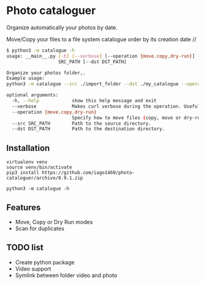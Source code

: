 # Photo cataloguer

Organize automatically your photos by date.

Move/Copy your files to a file system catalogue order by its creation date <year>/<month>/<day>


```bash
$ python3 -m catalogue -h
usage: __main__.py [-h] [--verbose] [--operation {move,copy,dry-run}] --src
                   SRC_PATH [--dst DST_PATH]

Organize your photos folder,.
Example usage:
python3 -m catalogue --src ./import_folder --dst ./my_catalogue --operation copy --verbose

optional arguments:
  -h, --help            show this help message and exit
  --verbose             Makes curl verbose during the operation. Useful for debugging and seeing what is going on "under the hood".
  --operation {move,copy,dry-run}
                        Specify how to move files (copy, move or dry-run)
  --src SRC_PATH        Path to the source directory.
  --dst DST_PATH        Path to the destination directory.
```

## Installation

    virtualenv venv
    source venv/bin/activate
    pip3 install https://github.com/iago1460/photo-cataloguer/archive/0.9.1.zip
    
    python3 -m catalogue -h


## Features

* Move, Copy or Dry Run modes
* Scan for duplicates

## TODO list

* Create python package
* Video support
* Symlink between folder video and photo

